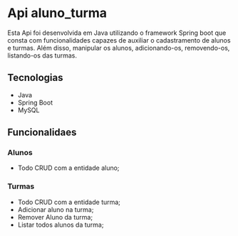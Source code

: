 # Api aluno_turma
Esta Api foi desenvolvida em Java utilizando o framework Spring boot que consta com funcionalidades capazes de auxiliar o cadastramento de alunos e turmas. Além disso, manipular os alunos, adicionando-os, removendo-os, listando-os das turmas.
## Tecnologias
- Java
- Spring Boot
- MySQL
## Funcionalidaes 
### Alunos
- Todo CRUD com a entidade aluno;
### Turmas
- Todo CRUD com a entidade turma;
- Adicionar aluno na turma;
- Remover Aluno da turma;
- Listar todos alunos da turma;
